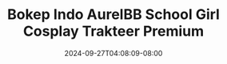 --- 
title: "Bokep Indo AurelBB School Girl Cosplay Trakteer Premium"
description: "streaming bokep Bokep Indo AurelBB School Girl Cosplay Trakteer Premium twitter   new"
date: 2024-09-27T04:08:09-08:00
file_code: "f7qspl5c02u1"
draft: false
cover: "w8ump9de2ibsk9yg.jpg"
tags: ["Bokep", "Indo", "AurelBB", "School", "Girl", "Cosplay", "Trakteer", "Premium", "bokep-indo", "bokep-viral", "bokep-ig"]
length: 299
fld_id: "1482980"
foldername: "Aurelbb update"
categories: ["Aurelbb update"]
views: 0
---